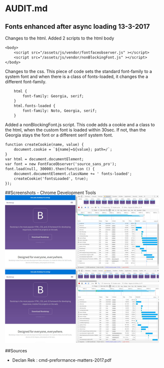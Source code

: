 # AUDIT.md

## Fonts enhanced after async loading 13-3-2017
Changes to the html. Added 2 scripts to the html body
```
<body>
    <script src="/assets/js/vendor/fontfaceobserver.js" ></script>
    <script src="/assets/js/vendor/nonBlockingFont.js" ></script>
</body>
```

Changes to the css. This piece of code sets the standard font-family to a system font and when there is a class of fonts-loaded, it changes the a different font-family.

```
    html {
        font-family: Georgia, serif;
    }
    html.fonts-loaded {
        font-family: Noto, Georgia, serif;
    }
```

Added a nonBlockingFont.js script. This code adds a cookie and a class to the html, when the custom font is loaded within 30sec. If not, than the Georgia stays the font or a different serif system font.
```
function createCookie(name, value) {
    document.cookie = `${name}=${value}; path=/`;
}
var html = document.documentElement;
var font = new FontFaceObserver('source_sans_pro');
font.load(null, 30000).then(function () {
    document.documentElement.className += ' fonts-loaded';
    createCookie('fontsLoaded', true);
});
```

##Screenshots - Chrome Development Tools
![Screenshot before fonts](./screenshots/loadingSpeed-Basic.JPG "basic")
![Screenshot after fonts](./screenshots/loadingSpeed-Font.JPG "basic")


##Sources
- Declan Rek : cmd-preformance-matters-2017.pdf
